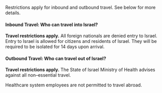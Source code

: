 Restrictions apply for inbound and outbound travel. See below for more details.

#### Inbound Travel: Who can travel into Israel?

**Travel restrictions apply.** All foreign nationals are denied entry to Israel. Entry to Israel is allowed for citizens and residents of Israel. They will be required to be isolated for 14 days upon arrival.

#### Outbound Travel: Who can travel out of Israel?

**Travel restrictions apply.** The State of Israel Ministry of Health advises against all non–essential travel.

Healthcare system employees are not permitted to travel abroad.